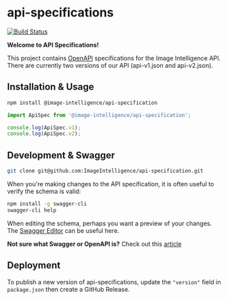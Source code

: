 # api-specifications

[![Build Status](https://travis-ci.org/ImageIntelligence/api-specification.svg?branch=master)](https://travis-ci.org/ImageIntelligence/api-specification)

**Welcome to API Specifications!**

This project contains [OpenAPI](https://www.openapis.org/) specifications for the Image Intelligence API. There are currently two versions of our API (api-v1.json and api-v2.json).

## Installation & Usage

```bash
npm install @image-intelligence/api-specification
```

```js
import ApiSpec from '@image-intelligence/api-specification';

console.log(ApiSpec.v1);
console.log(ApiSpec.v2);
```

## Development & Swagger

```bash
git clone git@github.com:ImageIntelligence/api-specification.git
```

When you're making changes to the API specification, it is often useful to verify the schema is valid:

```bash
npm install -g swagger-cli
swagger-cli help
```

When editing the schema, perhaps you want a preview of your changes. The [Swagger Editor](https://swagger.io/swagger-editor/) can be useful here.

**Not sure what Swagger or OpenAPI is?** Check out this [article](https://swagger.io/difference-between-swagger-and-openapi/)

## Deployment

To publish a new version of api-specifications, update the `"version"` field in `package.json` then create a GitHub Release.
